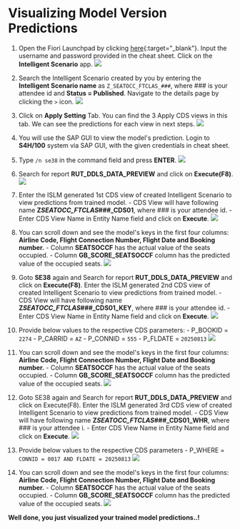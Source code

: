 # Visualizing Model Version Predictions

1. Open the Fiori Launchpad by clicking [here](https://18.214.3.29:44301/sap/bc/ui5_ui5/ui2/ushell/shells/abap/FioriLaunchpad.html?sap-client=100&sap-language=EN#Shell-home){:target="\_blank"}. Input the username and password provided in the cheat sheet. Click on the **Intelligent Scenario** app.
   ![](../ISLM_with_SAPGenAI/images/IntelligentScenariosApp.png)

2. Search the Intelligent Scenario created by you by entering the **Intelligent Scenario name** as `Z_SEATOCC_FTCLAS_###`, where ### is your attendee id and **Status = Published**. Navigate to the details page by clicking the `>` icon.
   ![](./images/SearchScenario.png)

3. Click on **Apply Setting** Tab. You can find the 3 Apply CDS views in this tab. We can see the predictions for each view in next steps.
   ![](./images/ViewApplyViews.png)

4. You will use the SAP GUI to view the model's prediction. Login to **S4H/100** system via SAP GUI, with the given credentials in cheat sheet.

5. Type `/n se38` in the command field and press **ENTER**.
   ![](./images/28.png)

6. Search for report **RUT_DDLS_DATA_PREVIEW** and click on **Execute(F8)**.
   ![](./images/29.png)

7. Enter the ISLM generated 1st CDS view of created Intelligent Scenario to view predictions from trained model. - CDS View will have following name **Z*SEATOCC_FTCLAS*###\_CDS01**, where ### is your attendee id. - Enter CDS View Name in Entity Name field and click on **Execute**.
   ![](./images/30.png)

8. You can scroll down and see the model's keys in the first four columns: **Airline Code, Flight Connection Number, Flight Date and Booking number.** - Column **SEATSOCCF** has the actual value of the seats occupied. - Column **GB_SCORE_SEATSOCCF** column has the predicted value of the occupied seats.
   ![](./images/Prediction1.png)

9. Goto **SE38** again and Search for report **RUT_DDLS_DATA_PREVIEW** and click on **Execute(F8)**. Enter the ISLM generated 2nd CDS view of created Intelligent Scenario to view predictions from trained model. - CDS View will have following name **Z*SEATOCC_FTCLAS*###\_CDS01_KEY**, where ### is your attendee id. - Enter CDS View Name in Entity Name field and click on **Execute**.
   ![](./images/32.png)

10. Provide below values to the respective CDS parameters: - P_BOOKID = `2274` - P_CARRID = `AZ` - P_CONNID = `555` - P_FLDATE = `20250813`
    ![](./images/EnterKeyParameters.png)
11. You can scroll down and see the model's keys in the first four columns: **Airline Code, Flight Connection Number, Flight Date and Booking number.** - Column **SEATSOCCF** has the actual value of the seats occupied. - Column **GB_SCORE_SEATSOCCF** column has the predicted value of the occupied seats.
    ![](./images/Prediction2.png)

12. Goto SE38 again and Search for report **RUT_DDLS_DATA_PREVIEW** and click on Execute(F8). Enter the ISLM generated 3rd CDS view of created Intelligent Scenario to view predictions from trained model. - CDS View will have following name **Z*SEATOCC_FTCLAS*###\_CDS01_WHR**, where ### is your attendee i. - Enter CDS View Name in Entity Name field and click on **Execute**.
    ![](./images/35.png)

13. Provide below values to the respective CDS parameters - P_WHERE = `CONNID = 0017 AND FLDATE = 20250813`
    ![](./images/EnterWhereParameter.png)

14. You can scroll down and see the model's keys in the first four columns: **Airline Code, Flight Connection Number, Flight Date and Booking number.** - Column **SEATSOCCF** has the actual value of the seats occupied. - Column **GB_SCORE_SEATSOCCF** column has the predicted value of the occupied seats.
    ![](./images/Prediction3.png)

**Well done, you just visualized your trained model predictions..!**
